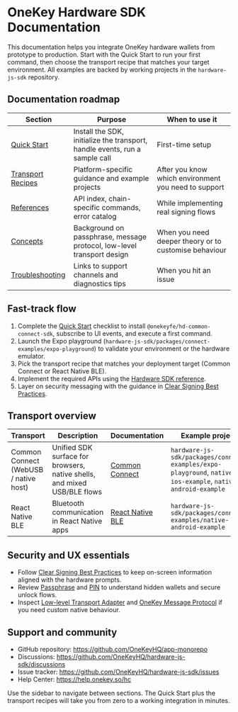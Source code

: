 # OneKey Hardware SDK Documentation

This documentation helps you integrate OneKey hardware wallets from prototype to production. Start with the Quick Start to run your first command, then choose the transport recipe that matches your target environment. All examples are backed by working projects in the `hardware-js-sdk` repository.

## Documentation roadmap

| Section | Purpose | When to use it |
| --- | --- | --- |
| [Quick Start](quick-start.md) | Install the SDK, initialize the transport, handle events, run a sample call | First-time setup |
| [Transport Recipes](transport-recipes/README.md) | Platform-specific guidance and example projects | After you know which environment you need to support |
| [References](references/README.md) | API index, chain-specific commands, error catalog | While implementing real signing flows |
| [Concepts](explanations/README.md) | Background on passphrase, message protocol, low-level transport design | When you need deeper theory or to customise behaviour |
| [Troubleshooting](explanations/troubleshooting.md) | Links to support channels and diagnostics tips | When you hit an issue |

## Fast-track flow

1. Complete the [Quick Start](quick-start.md) checklist to install `@onekeyfe/hd-common-connect-sdk`, subscribe to UI events, and execute a first command.
2. Launch the Expo playground (`hardware-js-sdk/packages/connect-examples/expo-playground`) to validate your environment or the hardware emulator.
3. Pick the transport recipe that matches your deployment target (Common Connect or React Native BLE).
4. Implement the required APIs using the [Hardware SDK reference](references/hardware-sdk/README.md).
5. Layer on security messaging with the guidance in [Clear Signing Best Practices](explanations/security/clear-signing.md).

## Transport overview

| Transport | Description | Documentation | Example project |
| --- | --- | --- | --- |
| Common Connect (WebUSB / native host) | Unified SDK surface for browsers, native shells, and mixed USB/BLE flows | [Common Connect](transport-recipes/common-connect.md) | `hardware-js-sdk/packages/connect-examples/expo-playground`, `native-ios-example`, `native-android-example` |
| React Native BLE | Bluetooth communication in React Native apps | [React Native BLE](transport-recipes/react-native-ble.md) | `hardware-js-sdk/packages/connect-examples/native-android-example` |

## Security and UX essentials

- Follow [Clear Signing Best Practices](explanations/security/clear-signing.md) to keep on-screen information aligned with the hardware prompts.
- Review [Passphrase](explanations/hardware-sdk/passphrase.md) and [PIN](explanations/hardware-sdk/pin.md) to understand hidden wallets and secure unlock flows.
- Inspect [Low-level Transport Adapter](explanations/hardware-sdk/low-level-transport-plugin.md) and [OneKey Message Protocol](explanations/hardware-sdk/onekey-message-protocol.md) if you need custom native behaviour.

## Support and community

- GitHub repository: https://github.com/OneKeyHQ/app-monorepo
- Discussions: https://github.com/OneKeyHQ/hardware-js-sdk/discussions
- Issue tracker: https://github.com/OneKeyHQ/hardware-js-sdk/issues
- Help Center: https://help.onekey.so/hc

Use the sidebar to navigate between sections. The Quick Start plus the transport recipes will take you from zero to a working integration in minutes.
